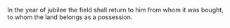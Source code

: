 In the year of jubilee the field shall return to him from whom it was bought, to whom the land belongs as a possession.

